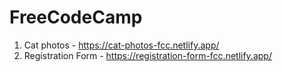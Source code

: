 # FreeCodeCamp

1. Cat photos - https://cat-photos-fcc.netlify.app/
2. Registration Form - https://registration-form-fcc.netlify.app/
